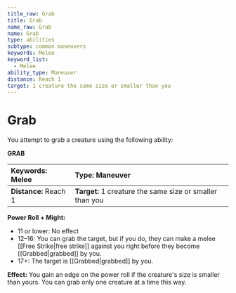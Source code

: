 ```yaml
---
title_raw: Grab
title: Grab
name_raw: Grab
name: Grab
type: abilities
subtype: common maneuvers
keywords: Melee
keyword_list:
  - Melee
ability_type: Maneuver
distance: Reach 1
target: 1 creature the same size or smaller than you
---
```


# Grab

You attempt to grab a creature using the following ability:

**GRAB**

| **Keywords:** Melee   | **Type:** Maneuver                                       |
| :-------------------- | :------------------------------------------------------- |
| **Distance:** Reach 1 | **Target:** 1 creature the same size or smaller than you |

**Power Roll + Might:**

- 11 or lower: No effect
- 12–16: You can grab the target, but if you do, they can make a melee [[Free Strike|free strike]] against you right before they become [[Grabbed|grabbed]] by you.
- 17+: The target is [[Grabbed|grabbed]] by you.

**Effect:** You gain an edge on the power roll if the creature's size is smaller than yours. You can grab only one creature at a time this way.
